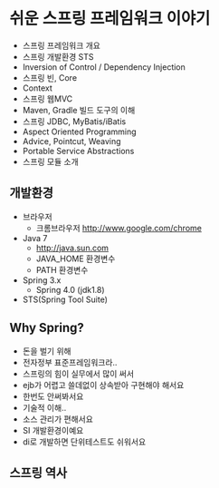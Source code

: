 # 쉬운 스프링 프레임워크 이야기

* 스프링 프레임워크 개요
* 스프링 개발환경 STS
* Inversion of Control / Dependency Injection
* 스프링 빈, Core
* Context
* 스프링 웹MVC
* Maven, Gradle 빌드 도구의 이해
* 스프링 JDBC, MyBatis/iBatis
* Aspect Oriented Programming
* Advice, Pointcut, Weaving
* Portable Service Abstractions
* 스프링 모듈 소개

## 개발환경
* 브라우저
  * 크롬브라우저 http://www.google.com/chrome
* Java 7
  * http://java.sun.com
  * JAVA_HOME 환경변수
  * PATH 환경변수
* Spring 3.x
  * Spring 4.0 (jdk1.8)
* STS(Spring Tool Suite)

## Why Spring?
* 돈을 벌기 위해
* 전자정부 표준프레임워크라..
* 스프링의 힘이 실무에서 많이 써서
* ejb가 어렵고 쓸데없이 상속받아 구현해야 해서요
* 한번도 안써봐서요
* 기술적 이해..
* 소스 관리가 편해서요
* SI 개발환경이예요
* di로 개발하면 단위테스트도 쉬워서요

## 스프링 역사

